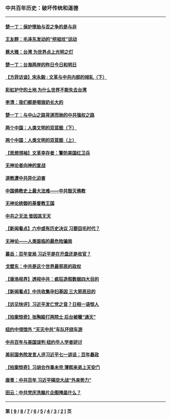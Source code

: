 ### 中共百年历史：破坏传统和道德
---
#### [楚一丁：保护堕胎与否之争的是与非](../../pages/nf1176114/n13815642.md?03070430) 
#### [王友群：毛泽东发动的“挖祖坟”运动](../../pages/nf1176114/n13723639.md?03070430) 
#### [蔡大雅：台湾 为世界点上光明之灯](../../pages/nf1176114/n13531530.md?03070430) 
#### [楚一丁：台海两岸的昨日今日和明日](../../pages/nf1176114/n13531468.md?03070430) 
#### [【方菲访谈】宋永毅 : 文革与中共内部的倾轧（下）](../../pages/nf1176114/n13486836.md?03070430) 
#### [彩虹护守的土地 为什么世界不能失去台湾](../../pages/nf1176114/n13476849.md?03070430) 
#### [李清：我们都是喝狼奶长大的](../../pages/nf1176114/n13471478.md?03070430) 
#### [楚一丁：与中山之路背道而驰的中共强权之路](../../pages/nf1176114/n13437270.md?03070430) 
#### [两个中国：人类文明的双蓝图（下）](../../pages/nf1176114/n13423132.md?03070430) 
#### [两个中国：人类文明的双蓝图（上）](../../pages/nf1176114/n13422687.md?03070430) 
#### [【思想领袖】文革幸存者：警防美国红卫兵](../../pages/nf1176114/n13339289.md?03070430) 
#### [无神论者向神的宣战](../../pages/nf1176114/n13281535.md?03070430) 
#### [道教遭中共异化迫害](../../pages/nf1176114/n13281463.md?03070430) 
#### [中国佛教史上最大法难——中共毁灭佛教](../../pages/nf1176114/n13281397.md?03070430) 
#### [无神论统御的基督教王国](../../pages/nf1176114/n13281280.md?03070430) 
#### [中共之无法 皆因其无天](../../pages/nf1176114/n13281088.md?03070430) 
#### [【新闻看点】六中或有历史决议 习要回毛时代？](../../pages/nf1176114/n13222895.md?03070430) 
#### [无神论——人类面临的最危险骗局](../../pages/nf1176114/n13196137.md?03070430) 
#### [慕岳：百年变局 习近平是在开盘还是收官？](../../pages/nf1176114/n13206516.md?03070430) 
#### [戈壁东：中共是这个世界最邪恶的政权](../../pages/nf1176114/n13085641.md?03070430) 
#### [【唐浩视界】透视中共：疯狂造假数据四大目的](../../pages/nf1176114/n13080590.md?03070430) 
#### [【新闻看点】中共收集孕妇基因 三大邪恶目的](../../pages/nf1176114/n13077182.md?03070430) 
#### [【远见快评】习近平发亡党之音？日相一语惊人](../../pages/nf1176114/n13074809.md?03070430) 
#### [【拍案惊奇】张陶殴打两院士 后台被曝“通天”](../../pages/nf1176114/n13070496.md?03070430) 
#### [纽约中领馆外 “天灭中共”车队环绕车游](../../pages/nf1176114/n13070693.md?03070430) 
#### [中共百年与美国误判 纽约华人学者研讨](../../pages/nf1176114/n13067969.md?03070430) 
#### [美前国务院发言人评习近平七一讲话：百年暴政](../../pages/nf1176114/n13066986.md?03070430) 
#### [【拍案惊奇】习胡合作事未完 薄熙来弟上天安门](../../pages/nf1176114/n13065867.md?03070430) 
#### [唐青：中共百年 习近平隔空大战“外来势力”](../../pages/nf1176114/n13065976.md?03070430) 
#### [田云：中共党庆洗脑片企图掩盖什么？](../../pages/nf1176114/n13064395.md?03070430) 

---
#### 第 [ [9](./9.md?03070430) / [8](./8.md?03070430) / [7](./7.md?03070430) / [6](./6.md?03070430) / [5](./5.md?03070430) / [4](./4.md?03070430) / [3](./3.md?03070430) / [2](./2.md?03070430) ] 页
